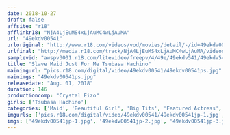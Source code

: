 ```yaml
---
date: 2018-10-27
draft: false
affsite: "r18"
afflinkr18: "NjA4LjEuMS4xLjAuMC4wLjAuMA"
url: "49ekdv00541"
urloriginal: "http://www.r18.com/videos/vod/movies/detail/-/id=49ekdv00541"
urlfinal: "http://media.r18.com/track/NjA4LjEuMS4xLjAuMC4wLjAuMA/videos/vod/movies/detail/-/id=49ekdv00541"
samplevid: "awspv3001.r18.com/litevideo/freepv/4/49e/49ekdv541/49ekdv541_dmb_w.mp4"
title: "Slave Maid Just For Me Tsubasa Hachino"
mainimgurl: "pics.r18.com/digital/video/49ekdv00541/49ekdv00541ps.jpg"
mainimgs: "49ekdv00541ps.jpg"
releasedate: "Aug. 01, 2018"
duration: 146
productioncomp: "Crystal Eizo"
girls: ['Tsubasa Hachino']
categories: ['Maid', 'Beautiful Girl', 'Big Tits', 'Featured Actress', 'Creampie', 'Vibrator', 'Masturbation', 'Facial', 'POV', 'Big Vibrator']
imgurls: ['pics.r18.com/digital/video/49ekdv00541/49ekdv00541jp-1.jpg', 'pics.r18.com/digital/video/49ekdv00541/49ekdv00541jp-2.jpg', 'pics.r18.com/digital/video/49ekdv00541/49ekdv00541jp-3.jpg', 'pics.r18.com/digital/video/49ekdv00541/49ekdv00541jp-4.jpg', 'pics.r18.com/digital/video/49ekdv00541/49ekdv00541jp-5.jpg', 'pics.r18.com/digital/video/49ekdv00541/49ekdv00541jp-6.jpg', 'pics.r18.com/digital/video/49ekdv00541/49ekdv00541jp-7.jpg', 'pics.r18.com/digital/video/49ekdv00541/49ekdv00541jp-8.jpg', 'pics.r18.com/digital/video/49ekdv00541/49ekdv00541jp-9.jpg', 'pics.r18.com/digital/video/49ekdv00541/49ekdv00541jp-10.jpg', 'pics.r18.com/digital/video/49ekdv00541/49ekdv00541jp-11.jpg', 'pics.r18.com/digital/video/49ekdv00541/49ekdv00541jp-12.jpg', 'pics.r18.com/digital/video/49ekdv00541/49ekdv00541jp-13.jpg', 'pics.r18.com/digital/video/49ekdv00541/49ekdv00541jp-14.jpg', 'pics.r18.com/digital/video/49ekdv00541/49ekdv00541jp-15.jpg', 'pics.r18.com/digital/video/49ekdv00541/49ekdv00541jp-16.jpg', 'pics.r18.com/digital/video/49ekdv00541/49ekdv00541jp-17.jpg', 'pics.r18.com/digital/video/49ekdv00541/49ekdv00541jp-18.jpg', 'pics.r18.com/digital/video/49ekdv00541/49ekdv00541jp-19.jpg', 'pics.r18.com/digital/video/49ekdv00541/49ekdv00541jp-20.jpg']
imgs: ['49ekdv00541jp-1.jpg', '49ekdv00541jp-2.jpg', '49ekdv00541jp-3.jpg', '49ekdv00541jp-4.jpg', '49ekdv00541jp-5.jpg', '49ekdv00541jp-6.jpg', '49ekdv00541jp-7.jpg', '49ekdv00541jp-8.jpg', '49ekdv00541jp-9.jpg', '49ekdv00541jp-10.jpg', '49ekdv00541jp-11.jpg', '49ekdv00541jp-12.jpg', '49ekdv00541jp-13.jpg', '49ekdv00541jp-14.jpg', '49ekdv00541jp-15.jpg', '49ekdv00541jp-16.jpg', '49ekdv00541jp-17.jpg', '49ekdv00541jp-18.jpg', '49ekdv00541jp-19.jpg', '49ekdv00541jp-20.jpg']
---
```

